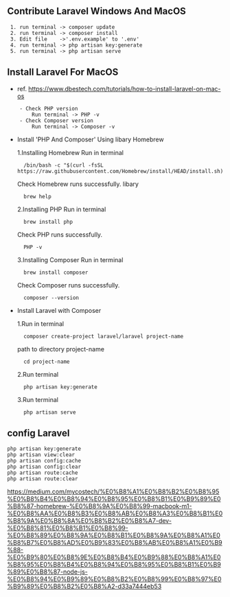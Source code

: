 ## Contribute Laravel Windows And MacOS

     1. run terminal -> composer update
     2. run terminal -> composer install
     3. Edit file    ->'.env.example' to '.env'
     4. run terminal -> php artisan key:generate
     5. run terminal -> php artisan serve
    
## Install Laravel For MacOS 
- ref. https://www.dbestech.com/tutorials/how-to-install-laravel-on-mac-os

```
    - Check PHP version 
        Run terminal -> PHP -v 
    - Check Composer version 
        Run terminal -> Composer -v 
```

- Install 'PHP And Composer' Using libary Homebrew 
  
    1.Installing Homebrew
        Run in terminal

        /bin/bash -c "$(curl -fsSL https://raw.githubusercontent.com/Homebrew/install/HEAD/install.sh)"


    Check Homebrew runs successfully. libary 
                
        brew help
                
    2.Installing PHP Run in terminal

        brew install php
                 
    Check PHP runs successfully.

        PHP -v
    
    3.Installing Composer Run in terminal

        brew install composer
           
    Check Composer runs successfully. 
        
        composer --version
     
- Install Laravel with Composer 
  
  1.Run in terminal 

        composer create-project laravel/laravel project-name
        
  path to directory project-name
        
        cd project-name
  
  
  2.Run terminal

        php artisan key:generate
        
  3.Run terminal

        php artisan serve
    
## config Laravel

    php artisan key:generate
    php artisan view:clear
    php artisan config:cache
    php artisan config:clear
    php artisan route:cache
    php artisan route:clear
      
      
https://medium.com/mycostech/%E0%B8%A1%E0%B8%B2%E0%B8%95%E0%B8%B4%E0%B8%94%E0%B8%95%E0%B8%B1%E0%B9%89%E0%B8%87-homebrew-%E0%B8%9A%E0%B8%99-macbook-m1-%E0%B8%AA%E0%B8%B3%E0%B8%AB%E0%B8%A3%E0%B8%B1%E0%B8%9A%E0%B8%8A%E0%B8%B2%E0%B8%A7-dev-%E0%B8%81%E0%B8%B1%E0%B8%99-%E0%B8%89%E0%B8%9A%E0%B8%B1%E0%B8%9A%E0%B8%A1%E0%B8%B7%E0%B8%AD%E0%B9%83%E0%B8%AB%E0%B8%A1%E0%B9%88-%E0%B9%80%E0%B8%9E%E0%B8%B4%E0%B9%88%E0%B8%A1%E0%B8%95%E0%B8%B4%E0%B8%94%E0%B8%95%E0%B8%B1%E0%B9%89%E0%B8%87-node-js-%E0%B8%94%E0%B9%89%E0%B8%B2%E0%B8%99%E0%B8%97%E0%B9%89%E0%B8%B2%E0%B8%A2-d33a7444eb53
      
